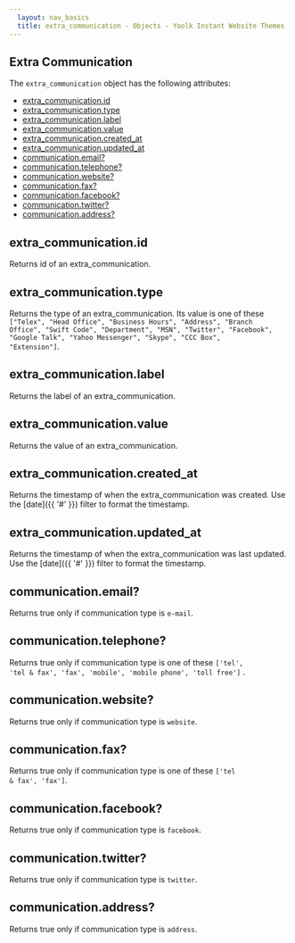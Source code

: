 ```yaml
---
  layout: nav_basics
  title: extra_communication - Objects - Yoolk Instant Website Themes
---
```


<h2 class="section-title">Extra Communication</h2>

The <code>extra_communication</code> object has the following attributes:

<div class="panel">
  <div class="panel-body">
    <ul>
      <li>
        <a href="#id">extra_communication.id</a>
      </li>
      <li>
        <a href="#type">extra_communication.type</a>
      </li>
      <li>
        <a href="#label">extra_communication.label</a>
      </li>
      <li>
        <a href="#value">extra_communication.value</a>
      </li>
      <li>
        <a href="#created_at">extra_communication.created_at</a>
      </li>
      <li>
        <a href="#updated_at">extra_communication.updated_at</a>
      </li>
      <li>
        <a href="#is_email">communication.email?</a>
      </li>
      <li>
        <a href="#is_telephone">communication.telephone?</a>
      </li>
      <li>
        <a href="#is_website">communication.website?</a>
      </li>
      <li>
        <a href="#is_fax">communication.fax?</a>
      </li>
      <li>
        <a href="#is_facebook">communication.facebook?</a>
      </li>
      <li>
        <a href="#is_twitter">communication.twitter?</a>
      </li>
      <li>
        <a href="#is_address">communication.address?</a>
      </li>
    </ul>
  </div>
</div>

<h2 class="tags" id="id">extra_communication.id</h2>

Returns id of an extra_communication.

<h2 class="tags" id="type">extra_communication.type</h2>

Returns the type of an extra_communication. Its value is one of these <code>["Telex", "Head Office", "Business Hours", "Address", "Branch Office", "Swift Code", "Department", "MSN", "Twitter", "Facebook", "Google Talk", "Yahoo Messenger", "Skype", "CCC Box", "Extension"]</code>.

<h2 class="tags" id="label">extra_communication.label</h2>

Returns the label of an extra_communication.

<h2 class="tags" id="value">extra_communication.value</h2>

Returns the value of an extra_communication.

<h2 class="tags" id="created_at">extra_communication.created_at</h2>

Returns the timestamp of when the extra_communication was created. Use the [date]({{ '#' }}) filter to format the timestamp.

<h2 class="tags" id="updated_at">extra_communication.updated_at</h2>

Returns the timestamp of when the extra_communication was last updated. Use the [date]({{ '#' }}) filter to format the timestamp.

<h2 class="tags" id="is_email">communication.email?</h2>

Returns true only if communication type is `e-mail`.

<h2 class="tags" id="is_telephone">communication.telephone?</h2>

Returns true only if communication type is one of these <code>['tel', 'tel & fax', 'fax', 'mobile', 'mobile phone', 'toll free']</code> .

<h2 class="tags" id="is_website">communication.website?</h2>

Returns true only if communication type is `website`.

<h2 class="tags" id="is_fax">communication.fax?</h2>

Returns true only if communication type is one of these <code>['tel & fax', 'fax']</code>.

<h2 class="tags" id="is_facebook">communication.facebook?</h2>

Returns true only if communication type is `facebook`.

<h2 class="tags" id="is_twitter">communication.twitter?</h2>

Returns true only if communication type is `twitter`.

<h2 class="tags" id="is_address">communication.address?</h2>

Returns true only if communication type is `address`.